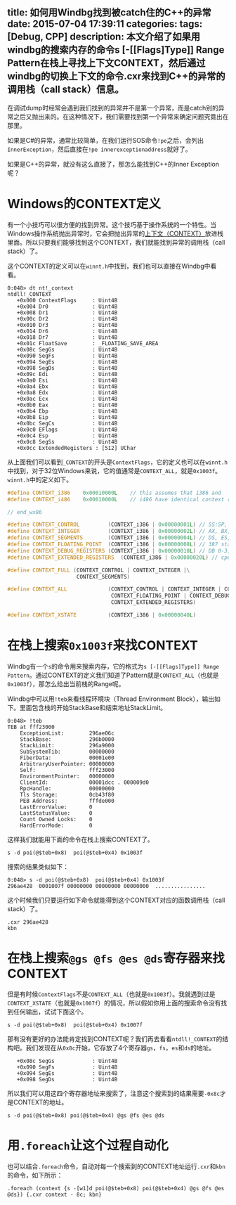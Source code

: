title: 如何用Windbg找到被catch住的C++的异常
date: 2015-07-04 17:39:11
categories:
tags: [Debug, CPP]
description: 本文介绍了如果用windbg的搜索内存的命令s [-[[Flags]Type]] Range Pattern在栈上寻找上下文CONTEXT，然后通过windbg的切换上下文的命令.cxr来找到C++的异常的调用栈（call stack）信息。
---
在调试dump时经常会遇到我们找到的异常并不是第一个异常，而是catch别的异常之后又抛出来的。在这种情况下，我们需要找到第一个异常来确定问题究竟出在那里。

如果是C#的异常，通常比较简单，在我们运行SOS命令`!pe`之后，会列出`InnerException`，然后直接在`!pe innerexceptionaddress`就好了。

如果是C++的异常，就没有这么直接了，那怎么能找到C++的Inner Exception呢？

# Windows的CONTEXT定义
有一个小技巧可以很方便的找到异常。这个技巧基于操作系统的一个特性。当Windows操作系统抛出异常时，它会把抛出异常的[上下文（CONTEXT）](https://msdn.microsoft.com/en-us/library/windows/desktop/ms679284%28v=vs.85%29.aspx)放进栈里面。所以只要我们能够找到这个CONTEXT，我们就能找到异常的调用栈（call stack）了。

这个CONTEXT的定义可以在`winnt.h`中找到，我们也可以直接在Windbg中看看。
```
0:048> dt nt!_context
ntdll!_CONTEXT
   +0x000 ContextFlags     : Uint4B
   +0x004 Dr0              : Uint4B
   +0x008 Dr1              : Uint4B
   +0x00c Dr2              : Uint4B
   +0x010 Dr3              : Uint4B
   +0x014 Dr6              : Uint4B
   +0x018 Dr7              : Uint4B
   +0x01c FloatSave        : _FLOATING_SAVE_AREA
   +0x08c SegGs            : Uint4B
   +0x090 SegFs            : Uint4B
   +0x094 SegEs            : Uint4B
   +0x098 SegDs            : Uint4B
   +0x09c Edi              : Uint4B
   +0x0a0 Esi              : Uint4B
   +0x0a4 Ebx              : Uint4B
   +0x0a8 Edx              : Uint4B
   +0x0ac Ecx              : Uint4B
   +0x0b0 Eax              : Uint4B
   +0x0b4 Ebp              : Uint4B
   +0x0b8 Eip              : Uint4B
   +0x0bc SegCs            : Uint4B
   +0x0c0 EFlags           : Uint4B
   +0x0c4 Esp              : Uint4B
   +0x0c8 SegSs            : Uint4B
   +0x0cc ExtendedRegisters : [512] UChar
```
从上面我们可以看到`_CONTEXT`的开头是`ContextFlags`，它的定义也可以在`winnt.h`中找到，对于32位Windows来说，它的值通常是`CONTEXT_ALL`，就是`0x1003f`。`winnt.h`中的定义如下。

```cpp
#define CONTEXT_i386    0x00010000L    // this assumes that i386 and
#define CONTEXT_i486    0x00010000L    // i486 have identical context records

// end_wx86

#define CONTEXT_CONTROL         (CONTEXT_i386 | 0x00000001L) // SS:SP, CS:IP, FLAGS, BP
#define CONTEXT_INTEGER         (CONTEXT_i386 | 0x00000002L) // AX, BX, CX, DX, SI, DI
#define CONTEXT_SEGMENTS        (CONTEXT_i386 | 0x00000004L) // DS, ES, FS, GS
#define CONTEXT_FLOATING_POINT  (CONTEXT_i386 | 0x00000008L) // 387 state
#define CONTEXT_DEBUG_REGISTERS (CONTEXT_i386 | 0x00000010L) // DB 0-3,6,7
#define CONTEXT_EXTENDED_REGISTERS  (CONTEXT_i386 | 0x00000020L) // cpu specific extensions

#define CONTEXT_FULL (CONTEXT_CONTROL | CONTEXT_INTEGER |\
                      CONTEXT_SEGMENTS)

#define CONTEXT_ALL             (CONTEXT_CONTROL | CONTEXT_INTEGER | CONTEXT_SEGMENTS | \
                                 CONTEXT_FLOATING_POINT | CONTEXT_DEBUG_REGISTERS | \
                                 CONTEXT_EXTENDED_REGISTERS)

#define CONTEXT_XSTATE          (CONTEXT_i386 | 0x00000040L)
```

# 在栈上搜索`0x1003f`来找CONTEXT
Windbg有一个`s`的命令用来搜索内存，它的格式为`s [-[[Flags]Type]] Range Pattern`。通过CONTEXT的定义我们知道了Pattern就是`CONTEXT_ALL`（也就是`0x1003f`），那怎么给出当前栈的Range呢。

Windbg中可以用`!teb`来看线程环境块（Thread Environment Block），输出如下。里面包含栈的开始StackBase和结束地址StackLimit。
```
0:048> !teb
TEB at fff23000
    ExceptionList:        296ae06c
    StackBase:            296b0000
    StackLimit:           296a9000
    SubSystemTib:         00000000
    FiberData:            00001e00
    ArbitraryUserPointer: 00000000
    Self:                 fff23000
    EnvironmentPointer:   00000000
    ClientId:             00001dcc . 000009d0
    RpcHandle:            00000000
    Tls Storage:          0cb43f80
    PEB Address:          fffde000
    LastErrorValue:       0
    LastStatusValue:      0
    Count Owned Locks:    0
    HardErrorMode:        0
```

这样我们就能用下面的命令在栈上搜索CONTEXT了。
```
s -d poi(@$teb+0x8)  poi(@$teb+0x4) 0x1003f 
```

搜索的结果类似如下：
```
0:048> s -d poi(@$teb+0x8)  poi(@$teb+0x4) 0x1003f
296ae428  0001007f 00000000 00000000 00000000  ................
```

这个时候我们只要运行如下命令就能得到这个CONTEXT对应的函数调用栈（call stack）了。
```
.cxr 296ae428
kbn
```

# 在栈上搜索`@gs @fs @es @ds`寄存器来找CONTEXT
但是有时候`ContextFlags`不是`CONTEXT_ALL`（也就是`0x1003f`）。我就遇到过是`CONTEXT_XSTATE`（也就是`0x1007f`）的情况，所以假如你用上面的搜索命令没有找到任何输出，试试下面这个。
```
s -d poi(@$teb+0x8)  poi(@$teb+0x4) 0x1007f
```

那有没有更好的办法能肯定找到CONTEXT呢？我们再去看看`ntdll!_CONTEXT`的结构吧。我们发现在从`0x8c`开始，它存放了4个寄存器`gs`，`fs`，`es`和`ds`的地址。
```
   +0x08c SegGs            : Uint4B
   +0x090 SegFs            : Uint4B
   +0x094 SegEs            : Uint4B
   +0x098 SegDs            : Uint4B
```

所以我们可以用这四个寄存器地址来搜索了，注意这个搜索到的结果需要`-0x8c`才是CONTEXT的地址。
```
s -d poi(@$teb+0x8) poi(@$teb+0x4) @gs @fs @es @ds
```

# 用`.foreach`让这个过程自动化

也可以结合`.foreach`命令，自动对每一个搜索到的CONTEXT地址运行`.cxr`和`kbn`的命令，如下所示：

```
.foreach (context {s -[w1]d poi(@$teb+0x8) poi(@$teb+0x4) @gs @fs @es @ds}) {.cxr context - 8c; kbn}
```
